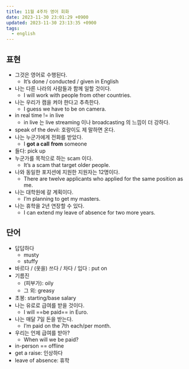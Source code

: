 ```yaml
---
title: 11월 4주차 영어 회화
date: 2023-11-30 23:01:29 +0900
updated: 2023-11-30 23:13:35 +0900
tags:
  - english
---
```


## 표현

- 그것은 영어로 수행된다.
	- It’s done / conducted / given in English
- 나는 다른 나라의 사람들과 함께 일할 것이다.
	- I will work with people from other countries. 
- 나는 우리가 캠을 켜야 한다고 추측한다.
	- I guess we have to be on camera.
- in real time != in live
	- in live 는 live streaming 이나 broadcasting 의 느낌이 더 강하다.
- speak of the devil: 호랑이도 제 말하면 온다.
- 나는 누군가에게 전화를 받았다.
	- I **got a call** **from** someone
- 들다: pick up
- 누군가를 목적으로 하는 scam 이다.
	- It’s a scam that target older people.
- 나와 동일한 포지션에 지원한 지원자는 12명이다. 
	- There are twelve applicants who applied for the same position as me.
- 나는 대학원에 갈 계획이다.
	- I’m planning to get my masters.
- 나는 휴학을 2년 연장할 수 있다.
	- I can extend my leave of absence for two more years.

## 단어

- 답답하다
	- musty
	- stuffy
- 바르다 / (옷을) 쓰다 / 차다 / 입다 : put on
- 기름진
	- (피부가): oily
	- 그 외: greasy
- 초봉: starting/base salary
- 나는 유로로 급여를 받을 것이다.
	- I will ==be paid== in Euro.
- 나는 매달 7일 돈을 받는다.
	- I’m paid on the 7th each/per month.
- 우리는 언제 급여를 받아?
	- When will we be paid?
- in-person == offline
- get a raise: 인상하다
- leave of absence: 휴학